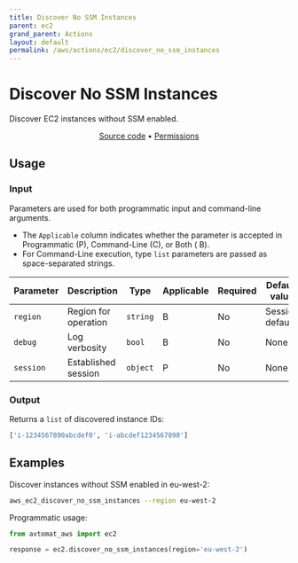 ```yaml
---
title: Discover No SSM Instances
parent: ec2
grand_parent: Actions
layout: default
permalink: /aws/actions/ec2/discover_no_ssm_instances
---
```


# Discover No SSM Instances

Discover EC2 instances without SSM enabled.

<p align="center">
   <a href="https://github.com/avtomat-hub/avtomat-aws/tree/main/avtomat_aws/ec2/discover_no_ssm_instances.py">Source code</a> •
   <a href="/aws/permissions/ec2/discover_no_ssm_instances">Permissions</a>
</p>

## Usage

### Input

Parameters are used for both programmatic input and command-line arguments.<br/>

- The `Applicable` column indicates whether the parameter is accepted in Programmatic (P), Command-Line (C), or Both (
  B).<br/>
- For Command-Line execution, type `list` parameters are passed as space-separated strings.

| Parameter  | Description                       | Type     | Applicable | Required | Default value   |
|------------|-----------------------------------|----------|------------|----------|-----------------|
| `region`   | Region for operation              | `string` | B          | No       | Session default |
| `debug`    | Log verbosity                     | `bool`   | B          | No       | None            |
| `session`  | Established session               | `object` | P          | No       | None            |

### Output

Returns a `list` of discovered instance IDs:

```python
['i-1234567890abcdef0', 'i-abcdef1234567890']
```

## Examples

Discover instances without SSM enabled in eu-west-2:

```bash
aws_ec2_discover_no_ssm_instances --region eu-west-2
```

Programmatic usage:

```python
from avtomat_aws import ec2

response = ec2.discover_no_ssm_instances(region='eu-west-2')
```
